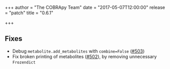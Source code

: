 +++
author = "The COBRApy Team"
date = "2017-05-07T12:00:00"
release = "patch"
title = "0.6.1"

+++

## Fixes

- Debug `metabolite.add_metabolites` with `combine=False`
  ([#503](https://github.com/opencobra/cobrapy/issues/503))
- Fix broken printing of metabolites
  ([#502](https://github.com/opencobra/cobrapy/issues/502)), by
  removing unnecessary `Frozendict`
